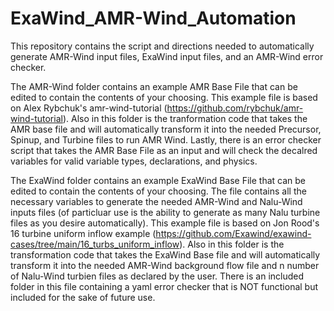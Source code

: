 # ExaWind_AMR-Wind_Automation
This repository contains the script and directions needed to automatically generate AMR-Wind input files, ExaWind input files, and an AMR-Wind error checker. 

The AMR-Wind folder contains an example AMR Base File that can be edited to contain the contents of your choosing. This example file is based on Alex Rybchuk's amr-wind-tutorial (https://github.com/rybchuk/amr-wind-tutorial). Also in this folder is the tranformation code that takes the AMR base file and will automatically transform it into the needed Precursor, Spinup, and Turbine files to run AMR Wind. Lastly, there is an error checker script that takes the AMR Base File as an input and will check the decalred variables for valid variable types, declarations, and physics.

The ExaWind folder contains an example ExaWind Base File that can be edited to contain the contents of your choosing. The file contains all the necessary variables to generate the needed AMR-Wind and Nalu-Wind inputs files (of particluar use is the ability to generate as many Nalu turbine files as you desire automatically). This example file is based on Jon Rood's 16 turbine uniform inflow example (https://github.com/Exawind/exawind-cases/tree/main/16_turbs_uniform_inflow). Also in this folder is the transformation code that takes the ExaWind Base file and will automatically transform it into the needed AMR-Wind background flow file and n number of Nalu-Wind turbien files as declared by the user. There is an included folder in this file containing a yaml error checker that is NOT functional but included for the sake of future use.

